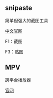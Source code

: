 
## snipaste

简单但强大的截图工具

[中文官网](https://zh.snipaste.com/)

F1：截图

F3：贴图

## MPV

跨平台播放器

[官网](https://mpv.io/)
